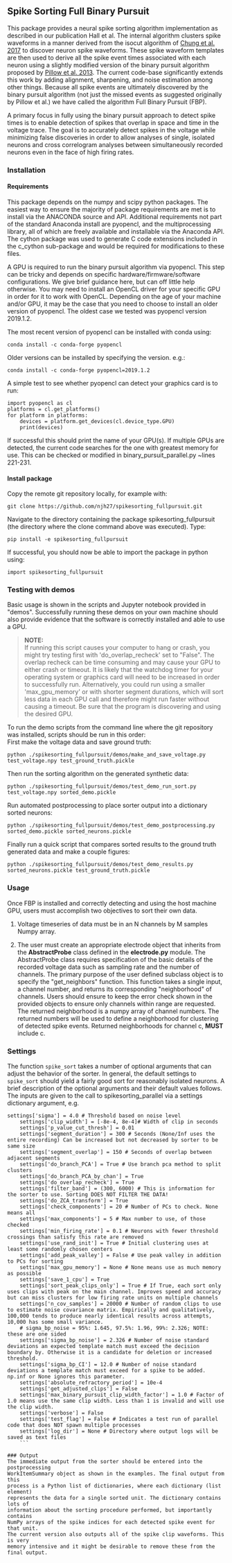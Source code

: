 ## Spike Sorting Full Binary Pursuit

This package provides a neural spike sorting algorithm implementation as described
in our publication Hall et al. The internal algorithm clusters spike waveforms in a manner derived from
the isocut algorithm of [Chung et al. 2017](https://www.sciencedirect.com/science/article/pii/S0896627317307456) to discover neuron spike waveforms. These spike waveform templates are then used to derive
all the spike event times associated with each neuron using a slightly modified version
of the binary pursuit algorithm proposed by [Pillow et al. 2013](https://journals.plos.org/plosone/article?id=10.1371/journal.pone.0062123). The current code-base significantly extends this work by adding alignment, sharpening, and noise estimation among other things. Because all spike events are ultimately discovered by the binary
pursuit algorithm (not just the missed events as suggested originally by Pillow et al.) we have
called the algorithm Full Binary Pursuit (FBP).

A primary focus in fully using the binary pursuit approach to detect spike times is to enable
detection of spikes that overlap in space and time in the voltage trace. The goal
is to accurately detect spikes in the voltage while minimizing false discoveries in order
to allow analyses of single, isolated neurons and cross correlogram analyses between
simultaneously recorded neurons even in the face of high firing rates.

### Installation

#### Requirements
This package depends on the numpy and scipy python packages. The easiest way
to ensure the majority of package requirements are met is to install via the ANACONDA
source and API. Additional requirements not part of the standard Anaconda install
are pyopencl, and the multiprocessing library, all of which are freely available
and installable via the Anaconda API. The cython package was used to generate
C code extensions included in the c_cython sub-package and would be required for
modifications to these files.

A GPU is required to run the binary pursuit algorithm via pyopencl. This step
can be tricky and depends on specific hardware/firmware/software configurations.
We give brief guidance here, but can off little help otherwise. You may need
to install an OpenCL driver for your specific GPU in order for it to work with
OpenCL. Depending on the age of your machine and/or GPU, it may be the case that
you need to choose to install an older version of pyopencl. The oldest case we
tested was pyopencl version 2019.1.2.

The most recent version of pyopencl can be installed with conda using:  
```
conda install -c conda-forge pyopencl
```

Older versions can be installed by specifying the version. e.g.:  
```
conda install -c conda-forge pyopencl=2019.1.2
```

A simple test to see whether pyopencl can detect your graphics card is to run:  
```
import pyopencl as cl
platforms = cl.get_platforms()
for platform in platforms:
	devices = platform.get_devices(cl.device_type.GPU)
	print(devices)
```
If successful this should print the name of your GPU(s). If multiple GPUs are
detected, the current code searches for the one with greatest memory for use.
This can be checked or modified in binary_pursuit_parallel.py ~lines 221-231.

#### Install package
Copy the remote git repository locally, for example with:
```
git clone https://github.com/njh27/spikesorting_fullpursuit.git
```
Navigate to the directory containing the package spikesorting_fullpursuit (the
	directory where the clone command above was executed). Type:  
```
pip install -e spikesorting_fullpursuit
```
If successful, you should now be able to import the package in python using:
```
import spikesorting_fullpursuit
```

### Testing with demos
Basic usage is shown in the scripts and Jupyter notebook provided in "demos". Successfully running
these demos on your own machine should also provide evidence that the software is correctly
installed and able to use a GPU.  
> **NOTE:**  
If running this script causes your computer to hang or crash, you might try testing
first with 'do_overlap_recheck' set to "False". The overlap recheck can be time
consuming and may cause your GPU to either crash or timeout. It is likely that
the watchdog timer for your operating system or graphics card will need to be
increased in order to successfully run. Alternatively, you could run using a
smaller 'max_gpu_memory' or with shorter segment durations, which will sort less
data in each GPU call and therefore might run faster without causing a timeout.
Be sure that the program is discovering and using the desired GPU.

To run the demo scripts from the command line where the git repository was installed,
scripts should be run in this order:  
First make the voltage data and save ground truth:
```
python ./spikesorting_fullpursuit/demos/make_and_save_voltage.py test_voltage.npy test_ground_truth.pickle
```
Then run the sorting algorithm on the generated synthetic data:
```
python ./spikesorting_fullpursuit/demos/test_demo_run_sort.py test_voltage.npy sorted_demo.pickle
```
Run automated postprocessing to place sorter output into a dictionary sorted neurons:
```
python ./spikesorting_fullpursuit/demos/test_demo_postprocessing.py sorted_demo.pickle sorted_neurons.pickle
```
Finally run a quick script that compares sorted results to the ground truth generated
data and make a couple figures:
```
python ./spikesorting_fullpursuit/demos/test_demo_results.py sorted_neurons.pickle test_ground_truth.pickle
```


### Usage
Once FBP is installed and correctly detecting and using the host machine GPU,
users must accomplish two objectives to sort their own data.

1) Voltage timeseries of data must be in an N channels by M samples Numpy array.

2) The user must create an appropriate electrode object that inherits from the
**AbstractProbe** class defined in the **electrode.py** module. The AbstractProbe class
requires specification of the basic details of the recorded voltage data such as sampling rate
and the number of channels. The primary purpose of the user defined subclass object is
to specify the "get_neighbors" function. This function takes a single input, a channel
number, and returns its corresponding "neighborhood" of channels. Users should ensure
to keep the error check shown in the provided objects to ensure only channels within
range are requested. The returned neighborhood is a numpy array of channel numbers. The
returned numbers will be used to define a neighborhood for clustering of detected spike
events. Returned neighborhoods for channel c, **MUST** include c.


### Settings
The function `spike_sort` takes a number of optional arguments that can adjust the behavior of the sorter.
In general, the default settings to `spike_sort` should yield a fairly good sort for reasonably isolated
neurons. A brief description of the optional arguments and their default values follows. The inputs are given
to the call to spikesorting_parallel via a settings dictionary argument, e.g.  
```
settings['sigma'] = 4.0 # Threshold based on noise level
	settings['clip_width'] = [-8e-4, 8e-4]# Width of clip in seconds
	settings['p_value_cut_thresh'] = 0.01
	settings['segment_duration'] = 300 # Seconds (None/Inf uses the entire recording) Can be increased but not decreased by sorter to be same size
	settings['segment_overlap'] = 150 # Seconds of overlap between adjacent segments
	settings['do_branch_PCA'] = True # Use branch pca method to split clusters
	settings['do_branch_PCA_by_chan'] = True
	settings['do_overlap_recheck'] = True
	settings['filter_band'] = (300, 6000) # This is information for the sorter to use. Sorting DOES NOT FILTER THE DATA!
	settings['do_ZCA_transform'] = True
	settings['check_components'] = 20 # Number of PCs to check. None means all
	settings['max_components'] = 5 # Max number to use, of those checked
	settings['min_firing_rate'] = 0.1 # Neurons with fewer threshold crossings than satisfy this rate are removed
	settings['use_rand_init'] = True # Initial clustering uses at least some randomly chosen centers
	settings['add_peak_valley'] = False # Use peak valley in addition to PCs for sorting
	settings['max_gpu_memory'] = None # None means use as much memory as possible
	settings['save_1_cpu'] = True
	settings['sort_peak_clips_only'] = True # If True, each sort only uses clips with peak on the main channel. Improves speed and accuracy but can miss clusters for low firing rate units on multiple channels
	settings['n_cov_samples'] = 20000 # Number of random clips to use to estimate noise covariance matrix. Empirically and qualitatively, 100,000 tends to produce nearly identical results across attempts, 10,000 has some small variance.
	# sigma_bp_noise = 95%: 1.645, 97.5%: 1.96, 99%: 2.326; NOTE: these are one sided
	settings['sigma_bp_noise'] = 2.326 # Number of noise standard deviations an expected template match must exceed the decision boundary by. Otherwise it is a candidate for deletion or increased threshold.
	settings['sigma_bp_CI'] = 12.0 # Number of noise standard deviations a template match must exceed for a spike to be added. np.inf or None ignores this parameter.
	settings['absolute_refractory_period'] = 10e-4
	settings['get_adjusted_clips'] = False
	settings['max_binary_pursuit_clip_width_factor'] = 1.0 # Factor of 1.0 means use the same clip width. Less than 1 is invalid and will use the clip width.
	settings['verbose'] = False
	settings['test_flag'] = False # Indicates a test run of parallel code that does NOT spawn multiple processes
	settings['log_dir'] = None # Directory where output logs will be saved as text files
	```

### Output
The immediate output from the sorter should be entered into the postprocessing
WorkItemSummary object as shown in the examples. The final output from this
process is a Python list of dictionaries, where each dictionary (list element)
represents the data for a single sorted unit. The dictionary contains lots of
information about the sorting procedure performed, but importantly contains
NumPy arrays of the spike indices for each detected spike event for that unit.
The current version also outputs all of the spike clip waveforms. This is very
memory intensive and it might be desirable to remove these from the final output.
